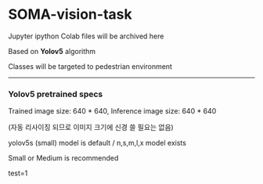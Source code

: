 # SOMA-vision-task

Jupyter ipython Colab files will be archived here

Based on **Yolov5** algorithm

Classes will be targeted to pedestrian environment

---

### Yolov5 pretrained specs
Trained image size: 640 * 640, Inference image size: 640 * 640

(자동 리사이징 되므로 이미지 크기에 신경 쓸 필요는 없음)

yolov5s (small) model is default / n,s,m,l,x model exists

Small or Medium is recommended

test=1
